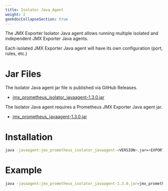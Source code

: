 ```yaml
---
title: Isolator Java Agent
weight: 2
geekdocCollapseSection: true
---
```


The JMX Exporter Isolator Java agent allows running multiple isolated and independent JMX Exporter Java agents.

Each isolated JMX Exporter Java agent will have its own configuration (port, rules, etc.)

# Jar Files

The Isolator Java agent jar file is published via GitHub Releases.

- [jmx_prometheus_isolator_javaagent-1.3.0.jar](https://github.com/prometheus/jmx_exporter/releases/download/1.3.0/jmx_prometheus_isolator_javaagent-1.3.0.jar)

The Isolator Java agent requires a Prometheus JMX Exporter Java agent jar.

- [jmx_prometheus_javaagent-1.3.0.jar](https://github.com/prometheus/jmx_exporter/releases/download/1.3.0/jmx_prometheus_javaagent-1.3.0.jar)

# Installation

```bash
java -javaagent:jmx_prometheus_isolator_javaagent-<VERSION>.jar=<EXPORTER_JAVA_AGENT_JAR>=[HOSTNAME:]<PORT>:<EXPORTER.YAML>[,EXPORTER_JAVA_AGENT_JAR>=[HOSTNAME:]<PORT>:<EXPORTER.YAML>] -jar <YOUR_APPLICATION.JAR>
```

# Example

```bash
java -javaagent:jmx_prometheus_isolator_javaagent-1.3.0.jar=jmx_prometheus_javaagent-1.3.0.jar=8080:exporter.yaml,jmx_prometheus_javaagent-1.3.0.jar=8081:exporter2.yaml -jar <YOUR_APPLICATION.JAR>
```

